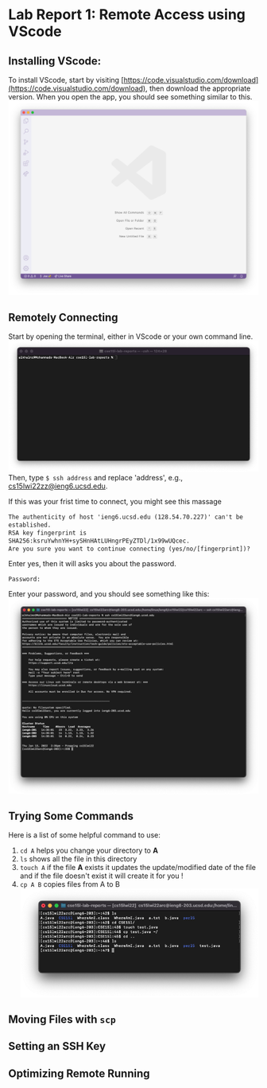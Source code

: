 # Lab Report 1:  Remote Access using VScode

## Installing VScode:

To install VScode, start by visiting [https://code.visualstudio.com/download](https://code.visualstudio.com/download), then download the appropriate version. When you open the app, you should see something similar to this.
![image](vscode.png)

## Remotely Connecting

Start by opening the terminal, either in VScode or your own command line. 
![command line](commandLine.png) 
Then, type `$ ssh address` and replace 'address', e.g., cs15lwi22zz@ieng6.ucsd.edu.

If this was your frist time to connect, you might see this massage 
```
The authenticity of host 'ieng6.ucsd.edu (128.54.70.227)' can't be established.
RSA key fingerprint is SHA256:ksruYwhnYH+sySHnHAtLUHngrPEyZTDl/1x99wUQcec.
Are you sure you want to continue connecting (yes/no/[fingerprint])?
```
Enter yes, then it will asks you about the password.
```
Password: 
```
Enter your password, and you should see something like this:
![ssh1](ssh1.png) 

## Trying Some Commands

Here is a list of some helpful command to use:

1. `cd A` helps you change your directory to **A**
2. `ls` shows all the file in this directory
3. `touch A` if the file **A** exists it updates the update/modified date of the file and if the file doesn't exist it will create it for you !  
4. `cp A B` copies files from A to B
![commandLine](commandLine2.png)

## Moving Files with `scp`

## Setting an SSH Key

## Optimizing Remote Running